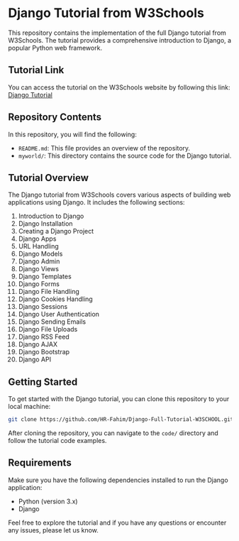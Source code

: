 # Django Tutorial from W3Schools

This repository contains the implementation of the full Django tutorial from W3Schools. The tutorial provides a comprehensive introduction to Django, a popular Python web framework.

## Tutorial Link

You can access the tutorial on the W3Schools website by following this link: [Django Tutorial](https://www.w3schools.com/django/)

## Repository Contents

In this repository, you will find the following:

- `README.md`: This file provides an overview of the repository.
- `myworld/`: This directory contains the source code for the Django tutorial.

## Tutorial Overview

The Django tutorial from W3Schools covers various aspects of building web applications using Django. It includes the following sections:

1. Introduction to Django
2. Django Installation
3. Creating a Django Project
4. Django Apps
5. URL Handling
6. Django Models
7. Django Admin
8. Django Views
9. Django Templates
10. Django Forms
11. Django File Handling
12. Django Cookies Handling
13. Django Sessions
14. Django User Authentication
15. Django Sending Emails
16. Django File Uploads
17. Django RSS Feed
18. Django AJAX
19. Django Bootstrap
20. Django API

## Getting Started

To get started with the Django tutorial, you can clone this repository to your local machine:

```bash
git clone https://github.com/HR-Fahim/Django-Full-Tutorial-W3SCHOOL.git
```

After cloning the repository, you can navigate to the `code/` directory and follow the tutorial code examples.

## Requirements

Make sure you have the following dependencies installed to run the Django application:

- Python (version 3.x)
- Django 

Feel free to explore the tutorial and if you have any questions or encounter any issues, please let us know.